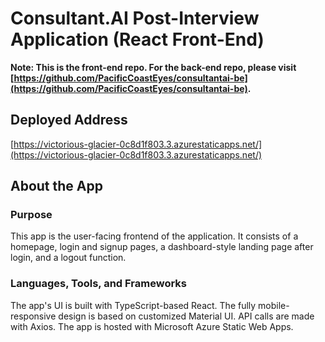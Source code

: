 # Consultant.AI Post-Interview Application (React Front-End)

**Note: This is the front-end repo. For the back-end repo, please visit [https://github.com/PacificCoastEyes/consultantai-be](https://github.com/PacificCoastEyes/consultantai-be).**

## Deployed Address

[https://victorious-glacier-0c8d1f803.3.azurestaticapps.net/](https://victorious-glacier-0c8d1f803.3.azurestaticapps.net/)

## About the App

### Purpose

This app is the user-facing frontend of the application. It consists of a homepage, login and signup pages, a dashboard-style landing page after login, and a logout function.

### Languages, Tools, and Frameworks

The app's UI is built with TypeScript-based React. The fully mobile-responsive design is based on customized Material UI. API calls are made with Axios. The app is hosted with Microsoft Azure Static Web Apps.
